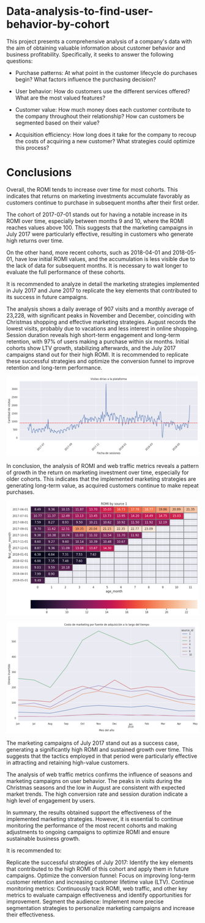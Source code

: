 # Data-analysis-to-find-user-behavior-by-cohort
This project presents a comprehensive analysis of a company's data with the aim of obtaining valuable information about customer behavior and business profitability.
Specifically, it seeks to answer the following questions:

* Purchase patterns: At what point in the customer lifecycle do purchases begin? What factors influence the purchasing decision?

* User behavior: How do customers use the different services offered? What are the most valued features?

* Customer value: How much money does each customer contribute to the company throughout their relationship? How can customers be segmented based on their value?

* Acquisition efficiency: How long does it take for the company to recoup the costs of acquiring a new customer? What strategies could optimize this process?

# Conclusions
Overall, the ROMI tends to increase over time for most cohorts. This indicates that returns on marketing investments accumulate favorably as customers continue to purchase in subsequent months after their first order.


The cohort of 2017-07-01 stands out for having a notable increase in its ROMI over time, especially between months 9 and 10, where the ROMI reaches values above 100. This suggests that the marketing campaigns in July 2017 were particularly effective, resulting in customers who generate high returns over time.

On the other hand, more recent cohorts, such as 2018-04-01 and 2018-05-01, have low initial ROMI values, and the accumulation is less visible due to the lack of data for subsequent months. It is necessary to wait longer to evaluate the full performance of these cohorts.



It is recommended to analyze in detail the marketing strategies implemented in July 2017 and June 2017 to replicate the key elements that contributed to its success in future campaigns.

The analysis shows a daily average of 907 visits and a monthly average of 23,228, with significant peaks in November and December, coinciding with Christmas shopping and effective marketing strategies. August records the lowest visits, probably due to vacations and less interest in online shopping. Session duration reveals high short-term engagement and long-term retention, with 97% of users making a purchase within six months. Initial cohorts show LTV growth, stabilizing afterwards, and the July 2017 campaigns stand out for their high ROMI. It is recommended to replicate these successful strategies and optimize the conversion funnel to improve retention and long-term performance.

![daily_visits](https://github.com/Alop89/Data-analysis-to-find-user-behavior-by-cohort/blob/main/images/daily_visits.png)

In conclusion, the analysis of ROMI and web traffic metrics reveals a pattern of growth in the return on marketing investment over time, especially for older cohorts. This indicates that the implemented marketing strategies are generating long-term value, as acquired customers continue to make repeat purchases.

![romi_source_1](https://github.com/Alop89/Data-analysis-to-find-user-behavior-by-cohort/blob/main/images/romi_by_source.png)

![cost_by_source](https://github.com/Alop89/Data-analysis-to-find-user-behavior-by-cohort/blob/main/images/acquisition_cost_by_source.png)

The marketing campaigns of July 2017 stand out as a success case, generating a significantly high ROMI and sustained growth over time. This suggests that the tactics employed in that period were particularly effective in attracting and retaining high-value customers.

The analysis of web traffic metrics confirms the influence of seasons and marketing campaigns on user behavior. The peaks in visits during the Christmas seasons and the low in August are consistent with expected market trends. The high conversion rate and session duration indicate a high level of engagement by users.

In summary, the results obtained support the effectiveness of the implemented marketing strategies. However, it is essential to continue monitoring the performance of the most recent cohorts and making adjustments to ongoing campaigns to optimize ROMI and ensure sustainable business growth.

It is recommended to:

Replicate the successful strategies of July 2017: Identify the key elements that contributed to the high ROMI of this cohort and apply them in future campaigns.
Optimize the conversion funnel: Focus on improving long-term customer retention and increasing customer lifetime value (LTV).
Continue monitoring metrics: Continuously track ROMI, web traffic, and other key metrics to evaluate campaign effectiveness and identify opportunities for improvement.
Segment the audience: Implement more precise segmentation strategies to personalize marketing campaigns and increase their effectiveness.
